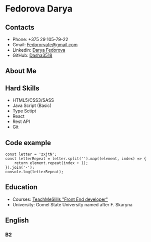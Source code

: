 # Fedorova Darya

## Contacts

+ Phone: +375 29 105-79-22
+ Gmail: Fedororvafe@gmail.com
+ Linkedin: [Darya Fedorova](https://www.linkedin.com/in/darya-fedorova-969932242/)
+ GitHub: [Dasha3518](https://github.com/Dasha3518)


## About Me

## Hard Skills

+ HTML5/CSS3/SASS
+ Java Script (Basic)
+ Type Sctipt
+ React
+ Rest API
+ Git

## Code example
```
const letter = 'zxjtN';
const letterRepeat = letter.split('').map((element, index) => {
    return element.repeat(index + 1);
}).join('-');
console.log(letterRepeat);
```

## Education 

+ Courses: [TeachMeSlills "Front End developer"](https://teachmeskills.by/kursy-programmirovaniya/frontend-html-css-javascript-minsk)
+ University: Gomel State University named after F. Skaryna

## English
### B2